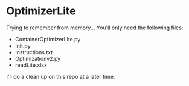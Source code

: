 # OptimizerLite

Trying to remember from memory... You'll only need the following files:
- ContainerOptimizerLite.py
- Init.py
- Instructions.txt
- Optimizationv2.py
- readLite.xlsx

I'll do a clean up on this repo at a later time. 

